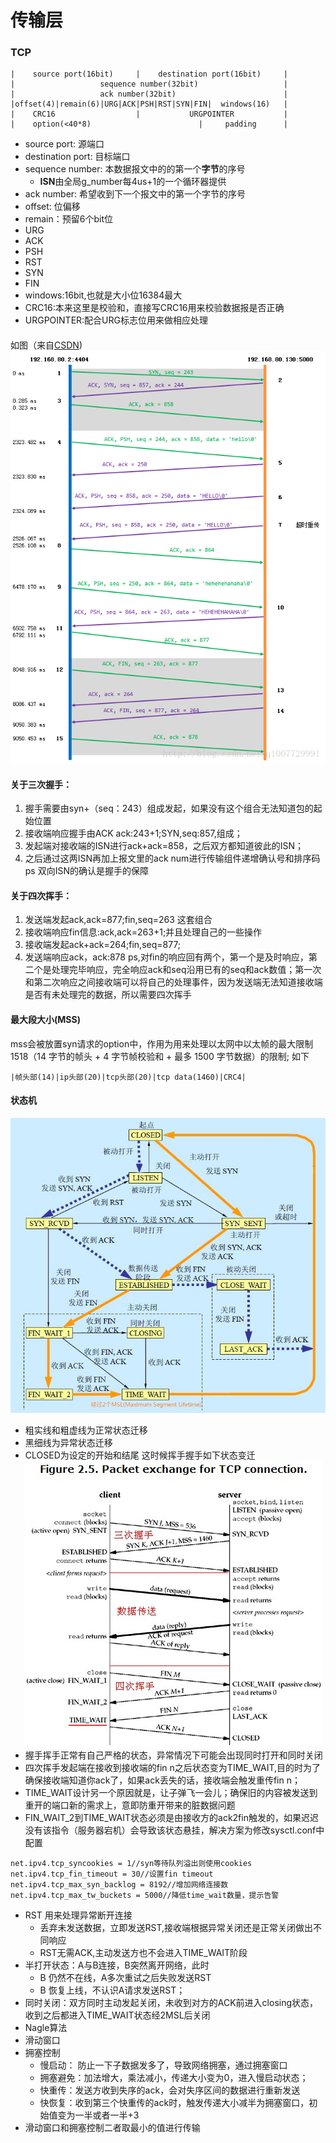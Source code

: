# 传输层
### TCP
```
|    source port(16bit)     |    destination port(16bit)     |
|                   sequence number(32bit)                   |
|                   ack number(32bit)                        |
|offset(4)|remain(6)|URG|ACK|PSH|RST|SYN|FIN|  windows(16)   |
|    CRC16                  |           URGPOINTER           |    
|    option(<40*8)                        |     padding      |
```
* source port: 源端口
* destination port: 目标端口
* sequence number: 本数据报文中的的第一个<b>字节</b>的序号
   * <b>ISN</b>由全局g_number每4us+1的一个循环器提供
* ack number: 希望收到下一个报文中的第一个字节的序号
* offset: 位偏移
* remain：预留6个bit位
* URG
* ACK
* PSH
* RST
* SYN
* FIN
* windows:16bit,也就是大小位16384最大
* CRC16:本来这里是校验和，直接写CRC16用来校验数据报是否正确
* URGPOINTER:配合URG标志位用来做相应处理
####
  如图（来自[CSDN](https://blog.csdn.net/q1007729991/article/details/69261780))
  ![](/img/tcp-handshake.png)
#### 关于三次握手：
1. 握手需要由syn+（seq：243）组成发起，如果没有这个组合无法知道包的起始位置
2. 接收端响应握手由ACK ack:243+1;SYN,seq:857,组成；
4. 发起端对接收端的ISN进行ack+ack=858，之后双方都知道彼此的ISN；
5. 之后通过这两ISN再加上报文里的ack num进行传输组件递增确认号和排序码
ps 双向ISN的确认是握手的保障
#### 关于四次挥手：
1. 发送端发起ack,ack=877;fin,seq=263 这套组合
2. 接收端响应fin信息:ack,ack=263+1;并且处理自己的一些操作
3. 接收端发起ack+ack=264;fin,seq=877;
4. 发送端响应ack，ack:878
ps,对fin的响应回有两个，第一个是及时响应，第二个是处理完毕响应，完全响应ack和seq沿用已有的seq和ack数值；第一次和第二次响应之间接收端可以将自己的处理事件，因为发送端无法知道接收端是否有未处理完的数据，所以需要四次挥手
#### 最大段大小(MSS)
mss会被放置syn请求的option中，作用为用来处理以太网中以太帧的最大限制1518（14 字节的帧头 + 4 字节帧校验和 + 最多 1500 字节数据）的限制;
如下
```
|帧头部(14)|ip头部(20)|tcp头部(20)|tcp data(1460)|CRC4|
```
#### 状态机
![](/img/tcp-DFA.jpg)
* 粗实线和粗虚线为正常状态迁移
* 黑细线为异常状态迁移
* CLOSED为设定的开始和结尾
这时候挥手握手如下状态变迁
![](/img/tcp-dfa-conn.jpg)
* 握手挥手正常有自己严格的状态，异常情况下可能会出现同时打开和同时关闭
* 四次挥手发起端在接收到接收端的fin n之后状态变为TIME_WAIT,目的时为了确保接收端知道你ack了，如果ack丢失的话，接收端会触发重传fin n；
* TIME_WAIT设计另一个原因就是，让子弹飞一会儿；确保旧的内容被发送到重开的端口新的需求上，意即防重开带来的脏数据问题
* FIN_WAIT_2到TIME_WAIT状态必须是由接收方的ack2fin触发的，如果迟迟没有该指令（服务器宕机）会导致该状态悬挂，解决方案为修改sysctl.conf中配置
```
net.ipv4.tcp_syncookies = 1//syn等待队列溢出则使用cookies
net.ipv4.tcp_fin_timeout = 30//设置fin timeout
net.ipv4.tcp_max_syn_backlog = 8192//增加网络连接数
net.ipv4.tcp_max_tw_buckets = 5000//降低time_wait数量，提示告警
```
* RST 用来处理异常断开连接
    * 丢弃未发送数据，立即发送RST,接收端根据异常关闭还是正常关闭做出不同响应
    * RST无需ACK,主动发送方也不会进入TIME_WAIT阶段
* 半打开状态：A与B连接，B突然离开网络，此时
    * B 仍然不在线，A多次重试之后失败发送RST
    * B 恢复上线，不认识A请求发送RST；
* 同时关闭：双方同时主动发起关闭，未收到对方的ACK前进入closing状态，收到之后都进入TIME_WAIT状态经2MSL后关闭
* Nagle算法
* 滑动窗口
* 拥塞控制
  * 慢启动： 防止一下子数据发多了，导致网络拥塞，通过拥塞窗口
  * 拥塞避免：加法增大，乘法减小，传递大小变为0，进入慢启动状态；
  * 快重传：发送方收到失序的ack，会对失序区间的数据进行重新发送
  * 快恢复：收到第三个快重传的ack时，触发传递大小减半为拥塞窗口，初始值变为一半或者一半+3
* 滑动窗口和拥塞控制二者取最小的值进行传输